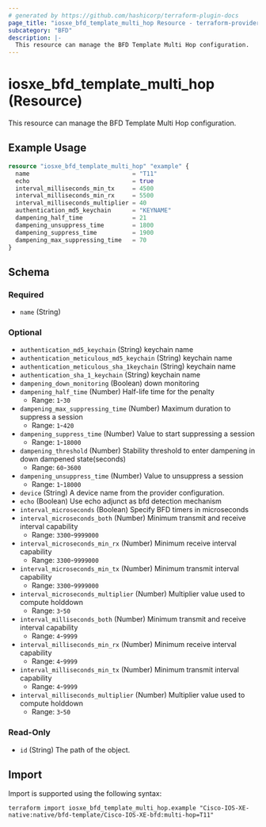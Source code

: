 ```yaml
---
# generated by https://github.com/hashicorp/terraform-plugin-docs
page_title: "iosxe_bfd_template_multi_hop Resource - terraform-provider-iosxe"
subcategory: "BFD"
description: |-
  This resource can manage the BFD Template Multi Hop configuration.
---
```


# iosxe_bfd_template_multi_hop (Resource)

This resource can manage the BFD Template Multi Hop configuration.

## Example Usage

```terraform
resource "iosxe_bfd_template_multi_hop" "example" {
  name                             = "T11"
  echo                             = true
  interval_milliseconds_min_tx     = 4500
  interval_milliseconds_min_rx     = 5500
  interval_milliseconds_multiplier = 40
  authentication_md5_keychain      = "KEYNAME"
  dampening_half_time              = 21
  dampening_unsuppress_time        = 1800
  dampening_suppress_time          = 1900
  dampening_max_suppressing_time   = 70
}
```

<!-- schema generated by tfplugindocs -->
## Schema

### Required

- `name` (String)

### Optional

- `authentication_md5_keychain` (String) keychain name
- `authentication_meticulous_md5_keychain` (String) keychain name
- `authentication_meticulous_sha_1keychain` (String) keychain name
- `authentication_sha_1_keychain` (String) keychain name
- `dampening_down_monitoring` (Boolean) down monitoring
- `dampening_half_time` (Number) Half-life time for the penalty
  - Range: `1`-`30`
- `dampening_max_suppressing_time` (Number) Maximum duration to suppress a session
  - Range: `1`-`420`
- `dampening_suppress_time` (Number) Value to start suppressing a session
  - Range: `1`-`18000`
- `dampening_threshold` (Number) Stability threshold to enter dampening in down dampened state(seconds)
  - Range: `60`-`3600`
- `dampening_unsuppress_time` (Number) Value to unsuppress a session
  - Range: `1`-`18000`
- `device` (String) A device name from the provider configuration.
- `echo` (Boolean) Use echo adjunct as bfd detection mechanism
- `interval_microseconds` (Boolean) Specify BFD timers in microseconds
- `interval_microseconds_both` (Number) Minimum transmit and receive interval capability
  - Range: `3300`-`9999000`
- `interval_microseconds_min_rx` (Number) Minimum receive interval capability
  - Range: `3300`-`9999000`
- `interval_microseconds_min_tx` (Number) Minimum transmit interval capability
  - Range: `3300`-`9999000`
- `interval_microseconds_multiplier` (Number) Multiplier value used to compute holddown
  - Range: `3`-`50`
- `interval_milliseconds_both` (Number) Minimum transmit and receive interval capability
  - Range: `4`-`9999`
- `interval_milliseconds_min_rx` (Number) Minimum receive interval capability
  - Range: `4`-`9999`
- `interval_milliseconds_min_tx` (Number) Minimum transmit interval capability
  - Range: `4`-`9999`
- `interval_milliseconds_multiplier` (Number) Multiplier value used to compute holddown
  - Range: `3`-`50`

### Read-Only

- `id` (String) The path of the object.

## Import

Import is supported using the following syntax:

```shell
terraform import iosxe_bfd_template_multi_hop.example "Cisco-IOS-XE-native:native/bfd-template/Cisco-IOS-XE-bfd:multi-hop=T11"
```
